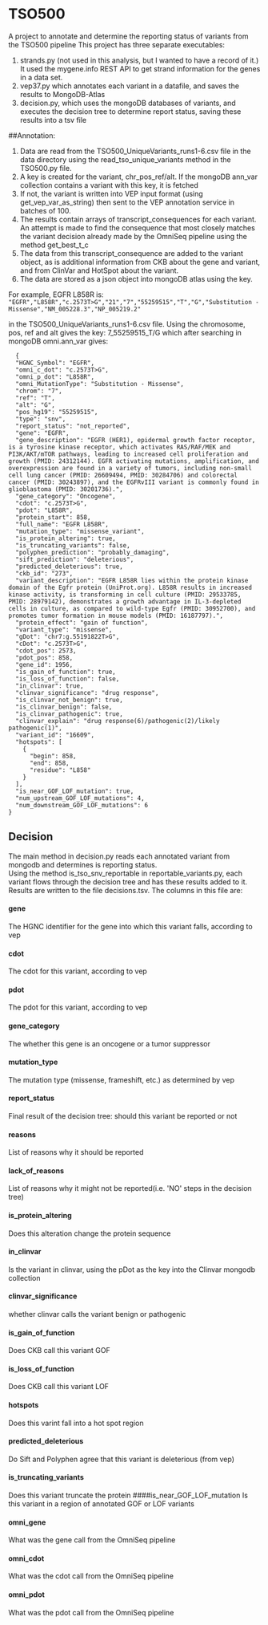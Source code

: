 # TSO500
A project to annotate and determine the reporting status of variants from the TSO500 pipeline
This project has three separate executables:
  1) strands.py (not used in this analysis, but I wanted to have a record of it.)  It used the mygene.info REST API to get strand information for the genes in a data set.
  2) vep37.py which annotates each variant in a datafile, and saves the results to MongoDB-Atlas
  3) decision.py, which uses the mongoDB databases of variants, and executes the decision tree to determine report status, saving these results into a tsv file
  
  
  ##Annotation:
  1) Data are read from the TSO500_UniqueVariants_runs1-6.csv file in the data directory using the read_tso_unique_variants method in the TSO500.py file.
  2) A key is created for the variant, chr_pos_ref/alt.  If the mongoDB ann_var collection contains a variant with this key, it is fetched
  3) If not, the variant is written into VEP input format (using get_vep_var_as_string) then sent to the VEP annotation service in batches of 100.
  4) The results contain arrays of transcript_consequences for each variant.  An attempt is made to find the consequence that most closely matches the variant decision already made by the OmniSeq pipeline using the method get_best_t_c
  5) The data from this transcript_consequence are added to the variant object, as is additional information from CKB about the gene and variant, and from ClinVar and HotSpot about the variant.
  6) The data are stored as a json object into mongoDB atlas using the key.
  
  For example, EGFR L858R is:
  ```"EGFR","L858R","c.2573T>G","21","7","55259515","T","G","Substitution - Missense","NM_005228.3","NP_005219.2"```
  
  in the TSO500_UniqueVariants_runs1-6.csv file.  Using the chromosome, pos, ref and alt gives the key:
  7_55259515_T/G
  which after searching in mongoDB omni.ann_var gives:
```
  {
  "HGNC_Symbol": "EGFR",
  "omni_c_dot": "c.2573T>G",
  "omni_p_dot": "L858R",
  "omni_MutationType": "Substitution - Missense",
  "chrom": "7",
  "ref": "T",
  "alt": "G",
  "pos_hg19": "55259515",
  "type": "snv",
  "report_status": "not_reported",
  "gene": "EGFR",
  "gene_description": "EGFR (HER1), epidermal growth factor receptor, is a tyrosine kinase receptor, which activates RAS/RAF/MEK and PI3K/AKT/mTOR pathways, leading to increased cell proliferation and growth (PMID: 24312144). EGFR activating mutations, amplification, and overexpression are found in a variety of tumors, including non-small cell lung cancer (PMID: 26609494, PMID: 30284706) and colorectal cancer (PMID: 30243897), and the EGFRvIII variant is commonly found in glioblastoma (PMID: 30201736).",
  "gene_category": "Oncogene",
  "cdot": "c.2573T>G",
  "pdot": "L858R",
  "protein_start": 858,
  "full_name": "EGFR L858R",
  "mutation_type": "missense_variant",
  "is_protein_altering": true,
  "is_truncating_variants": false,
  "polyphen_prediction": "probably_damaging",
  "sift_prediction": "deleterious",
  "predicted_deleterious": true,
  "ckb_id": "273",
  "variant_description": "EGFR L858R lies within the protein kinase domain of the Egfr protein (UniProt.org). L858R results in increased kinase activity, is transforming in cell culture (PMID: 29533785, PMID: 28979142), demonstrates a growth advantage in IL-3-depleted cells in culture, as compared to wild-type Egfr (PMID: 30952700), and promotes tumor formation in mouse models (PMID: 16187797).",
  "protein_effect": "gain of function",
  "variant_type": "missense",
  "gDot": "chr7:g.55191822T>G",
  "cDot": "c.2573T>G",
  "cdot_pos": 2573,
  "pdot_pos": 858,
  "gene_id": 1956,
  "is_gain_of_function": true,
  "is_loss_of_function": false,
  "in_clinvar": true,
  "clinvar_significance": "drug response",
  "is_clinvar_not_benign": true,
  "is_clinvar_benign": false,
  "is_clinvar_pathogenic": true,
  "clinvar_explain": "drug response(6)/pathogenic(2)/likely pathogenic(1)",
  "variant_id": "16609",
  "hotspots": [
    {
      "begin": 858,
      "end": 858,
      "residue": "L858"
    }
  ],
  "is_near_GOF_LOF_mutation": true,
  "num_upstream_GOF_LOF_mutations": 4,
  "num_downstream_GOF_LOF_mutations": 6
}
```

## Decision
  The main method in decision.py reads each annotated variant from mongodb and determines is reporting status.  
  Using the method is_tso_snv_reportable in reportable_variants.py, each variant flows through the decision tree and has these results added to it.
  Results are written to the file decisions.tsv.  The columns in this file are:
 #### gene
 The HGNC identifier for the gene into which this variant falls, according to vep
#### cdot
The cdot for this variant, according to vep
#### pdot
The pdot for this variant, according to vep
#### gene_category
The whether this gene is an oncogene or a tumor suppressor
#### mutation_type
The mutation type (missense, frameshift, etc.) as determined by vep
#### report_status
Final result of the decision tree:  should this variant be reported or not
#### reasons
List of reasons why it should be reported
#### lack_of_reasons
List of reasons why it might not be reported(i.e. 'NO' steps in the decision tree)
#### is_protein_altering
Does this alteration change the protein sequence
#### in_clinvar
Is the variant in clinvar, using the pDot as the key into the Clinvar mongodb collection
#### clinvar_significance
whether clinvar calls the variant benign or pathogenic
#### is_gain_of_function
Does CKB call this variant GOF
#### is_loss_of_function
Does CKB call this variant LOF
#### hotspots
Does this varint fall into a hot spot region
#### predicted_deleterious
Do Sift and Polyphen agree that this variant is deleterious (from vep)
#### is_truncating_variants
Does this variant truncate the protein
####is_near_GOF_LOF_mutation
Is this variant in a region of annotated GOF or LOF variants
#### omni_gene
What was the gene call from the OmniSeq pipeline
#### omni_cdot
What was the cdot call from the OmniSeq pipeline
#### omni_pdot
What was the pdot call from the OmniSeq pipeline
